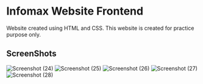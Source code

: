 # Infomax Website Frontend
Website created using HTML and CSS.
This website is created for practice purpose only.

## ScreenShots
![Screenshot (24)](https://github.com/Awesomeap2001/Infomax-Frontend-HTML-CSS/assets/97866532/9abce9de-173f-4bd7-b081-8e1664d290a1)
![Screenshot (25)](https://github.com/Awesomeap2001/Infomax-Frontend-HTML-CSS/assets/97866532/a58e3925-a277-4648-927c-1deb5ce6607e)
![Screenshot (26)](https://github.com/Awesomeap2001/Infomax-Frontend-HTML-CSS/assets/97866532/84c2c123-f1b0-49c2-b6fa-a9dfb4006446)
![Screenshot (27)](https://github.com/Awesomeap2001/Infomax-Frontend-HTML-CSS/assets/97866532/2aa6fd3e-a44f-4e54-b4ac-3e9f6f881252)
![Screenshot (28)](https://github.com/Awesomeap2001/Infomax-Frontend-HTML-CSS/assets/97866532/e3e13195-589d-457d-9071-7ca0ee8cce11)

